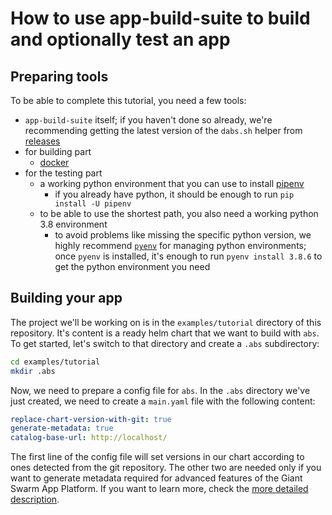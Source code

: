 # How to use app-build-suite to build and optionally test an app

## Preparing tools

To be able to complete this tutorial, you need a few tools:

- `app-build-suite` itself; if you haven't done so already, we're recommending getting the latest version of the `dabs.sh` helper from [releases](https://github.com/giantswarm/app-build-suite/releases)
- for building part
  - [docker](https://docs.docker.com/get-docker/)
- for the testing part
  - a working python environment that you can use to install [pipenv](https://pypi.org/project/pipenv/)
    - if you already have python, it should be enough to run `pip install -U pipenv`
  - to be able to use the shortest path, you also need a working python 3.8 environment
    - to avoid problems like missing the specific python version, we highly recommend
      [`pyenv`](https://github.com/pyenv/pyenv#installation) for managing python environments; once `pyenv` is installed, it's enough to run `pyenv install 3.8.6` to get the python environment you need

## Building your app

The project we'll be working on is in the `examples/tutorial` directory of this
repository. It's content is a ready helm chart that we want to build with `abs`.
To get started, let's switch to that directory and create a `.abs` subdirectory:

```bash
cd examples/tutorial 
mkdir .abs

```

Now, we need to prepare a config file for `abs`. In the `.abs` directory we've just
created, we need to create a `main.yaml` file with the following content:

```yaml
replace-chart-version-with-git: true
generate-metadata: true
catalog-base-url: http://localhost/
```

The first line of the config file will set versions in our chart according to ones
detected from the git repository. The other two are needed only if you want to generate
metadata required for advanced features of the Giant Swarm App Platform. If you want
to learn more, check the [more detailed description](pytest-test-pipeline.md).
